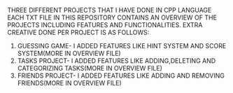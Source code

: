 THREE DIFFERENT PROJECTS THAT I HAVE DONE IN CPP LANGUAGE
EACH TXT FILE IN THIS REPOSITORY CONTAINS AN OVERVIEW OF THE PROJECTS INCLUDING FEATURES AND FUNCTIONALITIES.
EXTRA CREATIVE DONE PER PROJECT IS AS FOLLOWS:
1. GUESSING GAME- I ADDED FEATURES LIKE HINT SYSTEM AND SCORE SYSTEM(MORE IN OVERVIEW FILE)
2. TASKS PROJECT- I ADDED FEATURES LIKE ADDING,DELETING AND CATEGORIZING TASKS(MORE IN OVERVIEW FILE)
3. FRIENDS PROJECT- I ADDED FEATURES LIKE ADDING AND REMOVING FRIENDS(MORE IN OVERVIEW FILE)

